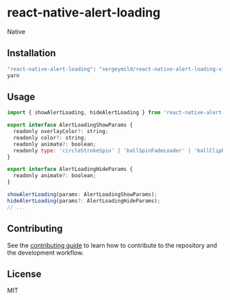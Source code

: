 # react-native-alert-loading

Native

## Installation

```sh
"react-native-alert-loading": "sergeymild/react-native-alert-loading-view#0.2.5"
yarn
```

## Usage

```js
import { showAlertLoading, hideAlertLoading } from 'react-native-alert-loading';

export interface AlertLoadingShowParams {
  readonly overlayColor?: string;
  readonly color?: string;
  readonly animate?: boolean;
  readonly type: 'circleStrokeSpin' | 'ballSpinFadeLoader' | 'ballClipRotate';
}

export interface AlertLoadingHideParams {
  readonly animate?: boolean;
}

showAlertLoading(params: AlertLoadingShowParams);
hideAlertLoading(params?: AlertLoadingHideParams);
// ...
```

## Contributing

See the [contributing guide](CONTRIBUTING.md) to learn how to contribute to the repository and the development workflow.

## License

MIT
